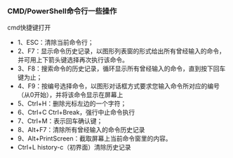 ### CMD/PowerShell命令行一些操作
cmd快捷键打开
- 1、ESC：清除当前命令行；
- 2、F7：显示命令历史记录，以图形列表窗的形式给出所有曾经输入的命令，并可用上下箭头键选择再次执行该命令。
- 3、F8：搜索命令的历史记录，循环显示所有曾经输入的命令，直到按下回车键为止；
- 4、F9：按编号选择命令，以图形对话框方式要求您输入命令所对应的编号（从0开始），并将该命令显示在屏幕上
- 5、Ctrl+H：删除光标左边的一个字符；
- 6、Ctrl+C Ctrl+Break，强行中止命令执行
- 7、Ctrl+M：表示回车确认键；
- 8、Alt+F7：清除所有曾经输入的命令历史记录
- 9、Alt+PrintScreen：截取屏幕上当前命令窗里的内容。
- Ctrl+L  history-c（初界面）清除历史记录
